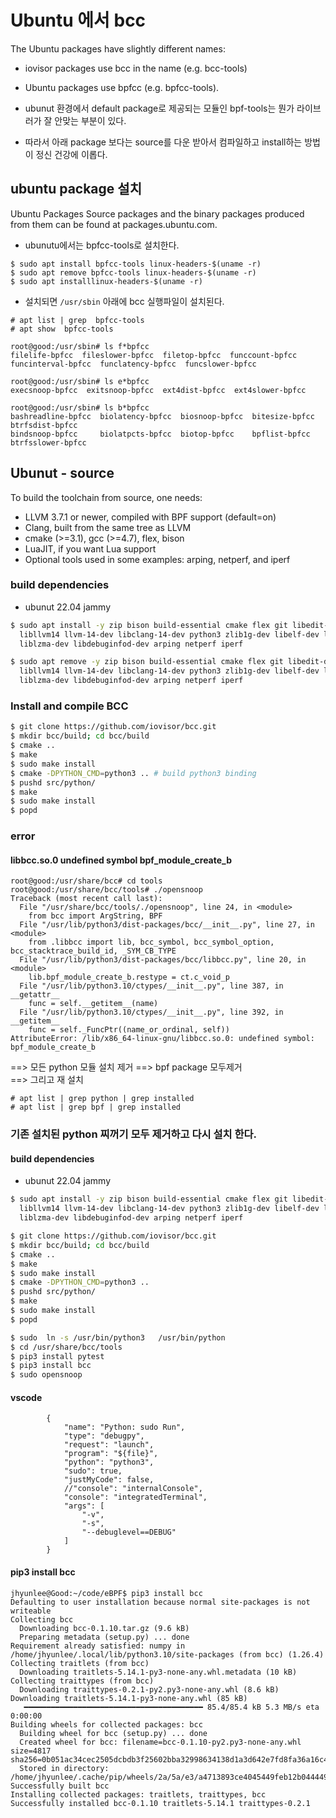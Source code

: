 # Ubuntu 에서 bcc 
The Ubuntu packages have slightly different names:
* iovisor packages use bcc in the name (e.g. bcc-tools)
*  Ubuntu packages use bpfcc (e.g. bpfcc-tools).

* ubunut 환경에서 default package로 제공되는 모듈인 bpf-tools는 뭔가 라이브러가 잘 안맞는 부분이 있다. 
* 따라서 아래 package 보다는 source를 다운 받아서 컴파일하고 install하는 방법이 정신 건강에 이롭다. 

## ubuntu package 설치 
Ubuntu Packages Source packages and the binary packages produced from them can be found at packages.ubuntu.com.
* ubunutu에서는 bpfcc-tools로 설치한다. 

```
$ sudo apt install bpfcc-tools linux-headers-$(uname -r)
$ sudo apt remove bpfcc-tools linux-headers-$(uname -r)
$ sudo apt installlinux-headers-$(uname -r)
```
* 설치되면 `/usr/sbin` 아래에 bcc 실행파일이 설치된다.  
```
# apt list | grep  bpfcc-tools
# apt show  bpfcc-tools

root@good:/usr/sbin# ls f*bpfcc
filelife-bpfcc  fileslower-bpfcc  filetop-bpfcc  funccount-bpfcc  funcinterval-bpfcc  funclatency-bpfcc  funcslower-bpfcc

root@good:/usr/sbin# ls e*bpfcc
execsnoop-bpfcc  exitsnoop-bpfcc  ext4dist-bpfcc  ext4slower-bpfcc

root@good:/usr/sbin# ls b*bpfcc
bashreadline-bpfcc  biolatency-bpfcc  biosnoop-bpfcc  bitesize-bpfcc  btrfsdist-bpfcc
bindsnoop-bpfcc     biolatpcts-bpfcc  biotop-bpfcc    bpflist-bpfcc   btrfsslower-bpfcc

```

## Ubunut - source 
To build the toolchain from source, one needs:

* LLVM 3.7.1 or newer, compiled with BPF support (default=on)
* Clang, built from the same tree as LLVM
* cmake (>=3.1), gcc (>=4.7), flex, bison
* LuaJIT, if you want Lua support
* Optional tools used in some examples: arping, netperf, and iperf
### build dependencies
* ubunut 22.04 jammy
```sh
$ sudo apt install -y zip bison build-essential cmake flex git libedit-dev \
  libllvm14 llvm-14-dev libclang-14-dev python3 zlib1g-dev libelf-dev libfl-dev python3-setuptools \
  liblzma-dev libdebuginfod-dev arping netperf iperf

$ sudo apt remove -y zip bison build-essential cmake flex git libedit-dev \
  libllvm14 llvm-14-dev libclang-14-dev python3 zlib1g-dev libelf-dev libfl-dev python3-setuptools \
  liblzma-dev libdebuginfod-dev arping netperf iperf


```

### Install and compile BCC
```sh
$ git clone https://github.com/iovisor/bcc.git
$ mkdir bcc/build; cd bcc/build
$ cmake ..
$ make
$ sudo make install
$ cmake -DPYTHON_CMD=python3 .. # build python3 binding
$ pushd src/python/
$ make
$ sudo make install
$ popd
```


### error
#### libbcc.so.0 undefined symbol bpf_module_create_b
```
root@good:/usr/share/bcc# cd tools
root@good:/usr/share/bcc/tools# ./opensnoop
Traceback (most recent call last):
  File "/usr/share/bcc/tools/./opensnoop", line 24, in <module>
    from bcc import ArgString, BPF
  File "/usr/lib/python3/dist-packages/bcc/__init__.py", line 27, in <module>
    from .libbcc import lib, bcc_symbol, bcc_symbol_option, bcc_stacktrace_build_id, _SYM_CB_TYPE
  File "/usr/lib/python3/dist-packages/bcc/libbcc.py", line 20, in <module>
    lib.bpf_module_create_b.restype = ct.c_void_p
  File "/usr/lib/python3.10/ctypes/__init__.py", line 387, in __getattr__
    func = self.__getitem__(name)
  File "/usr/lib/python3.10/ctypes/__init__.py", line 392, in __getitem__
    func = self._FuncPtr((name_or_ordinal, self))
AttributeError: /lib/x86_64-linux-gnu/libbcc.so.0: undefined symbol: bpf_module_create_b
```
==> 모든  python 모듈 설치 제거
==> bpf package 모두제거  
==> 그리고 재 설치 
```
# apt list | grep python | grep installed
# apt list | grep bpf | grep installed
```

### 기존 설치된  python 찌꺼기 모두 제거하고 다시 설치 한다. 


#### build dependencies
* ubunut 22.04 jammy
```sh
$ sudo apt install -y zip bison build-essential cmake flex git libedit-dev \
  libllvm14 llvm-14-dev libclang-14-dev python3 zlib1g-dev libelf-dev libfl-dev python3-setuptools \
  liblzma-dev libdebuginfod-dev arping netperf iperf

$ git clone https://github.com/iovisor/bcc.git
$ mkdir bcc/build; cd bcc/build
$ cmake ..
$ make
$ sudo make install
$ cmake -DPYTHON_CMD=python3 .. 
$ pushd src/python/
$ make
$ sudo make install
$ popd

$ sudo  ln -s /usr/bin/python3   /usr/bin/python
$ cd /usr/share/bcc/tools
$ pip3 install pytest
$ pip3 install bcc
$ sudo opensnoop
```


#### vscode 
```
        {
            "name": "Python: sudo Run",
            "type": "debugpy",
            "request": "launch",
            "program": "${file}",
            "python": "python3",
            "sudo": true,
            "justMyCode": false,
            //"console": "internalConsole",               
            "console": "integratedTerminal",            
            "args": [
                "-v",
                "-s",
                "--debuglevel==DEBUG"
            ]
        }
```
#### pip3 install bcc
```
jhyunlee@Good:~/code/eBPF$ pip3 install bcc 
Defaulting to user installation because normal site-packages is not writeable
Collecting bcc
  Downloading bcc-0.1.10.tar.gz (9.6 kB)
  Preparing metadata (setup.py) ... done
Requirement already satisfied: numpy in /home/jhyunlee/.local/lib/python3.10/site-packages (from bcc) (1.26.4)
Collecting traitlets (from bcc)
  Downloading traitlets-5.14.1-py3-none-any.whl.metadata (10 kB)
Collecting traittypes (from bcc)
  Downloading traittypes-0.2.1-py2.py3-none-any.whl (8.6 kB)
Downloading traitlets-5.14.1-py3-none-any.whl (85 kB)
   ━━━━━━━━━━━━━━━━━━━━━━━━━━━━━━━━━━━━━━━━ 85.4/85.4 kB 5.3 MB/s eta 0:00:00
Building wheels for collected packages: bcc
  Building wheel for bcc (setup.py) ... done
  Created wheel for bcc: filename=bcc-0.1.10-py2.py3-none-any.whl size=4817 sha256=0b051ac34cec2505dcbdb3f25602bba32998634138d1a3d642e7fd8fa36a16c4
  Stored in directory: /home/jhyunlee/.cache/pip/wheels/2a/5a/e3/a4713893ce4045449feb12b0444491dd1e5267c650d8faade5
Successfully built bcc
Installing collected packages: traitlets, traittypes, bcc
Successfully installed bcc-0.1.10 traitlets-5.14.1 traittypes-0.2.1
```